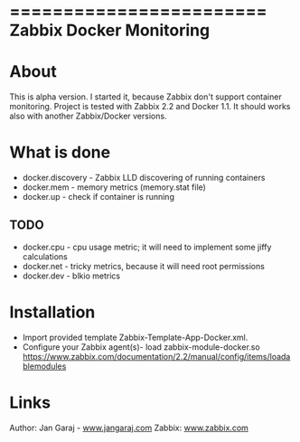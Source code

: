 ========================
Zabbix Docker Monitoring
========================

About
=====

This is alpha version. I started it, because Zabbix don't support container monitoring.
Project is tested with Zabbix 2.2 and Docker 1.1. It should works also with another Zabbix/Docker versions.

What is done
============

* docker.discovery - Zabbix LLD discovering of running containers
* docker.mem - memory metrics (memory.stat file)
* docker.up - check if container is running
 
TODO
----
* docker.cpu - cpu usage metric; it will need to implement some jiffy calculations
* docker.net - tricky metrics, because it will need root permissions
* docker.dev - blkio metrics 


Installation
============

* Import provided template Zabbix-Template-App-Docker.xml. 
* Configure your Zabbix agent(s)- load zabbix-module-docker.so
https://www.zabbix.com/documentation/2.2/manual/config/items/loadablemodules


Links
=====

Author: Jan Garaj - www.jangaraj.com
Zabbix: www.zabbix.com
